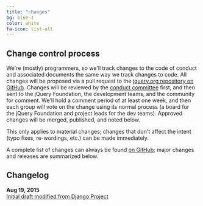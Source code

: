 ```yaml
---
title: "changes"
bg: blue-1
color: white
fa-icon: list-alt
---
```


## Change control process

We're (mostly) programmers, so we'll track changes to the code of conduct and associated documents the same way we track changes to code. All changes will be proposed via a pull request to the [jquery.org repository on GitHub][]. Changes will be reviewed by the [conduct committee][] first, and then sent to the jQuery Foundation, the development teams, and the community for comment. We'll hold a comment period of at least one week, and then each group will vote on the change using its normal process (a board for the jQuery Foundation and project leads for the dev teams). Approved changes will be merged, published, and noted below.

This only applies to material changes; changes that don't affect the intent (typo fixes, re-wordings, etc.) can be made immediately.

A complete list of changes can always be found [on GitHub][]; major changes and releases are summarized below.

## Changelog

**Aug 19, 2015**<br>
[Initial draft modified from Django Project](https://github.com/jquery/jquery.org/pull/105)

[jquery.org repository on GitHub]: https://github.com/jquery-foundation/jquery.org
[conduct committee]: #010-committee
[on GitHub]: https://github.com/jquery-foundation/jquery.org/commits/master/pages/conduct.md
